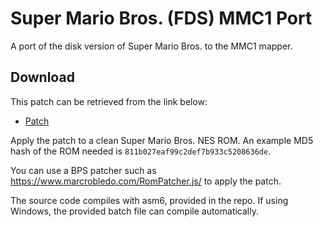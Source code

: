 # Super Mario Bros. (FDS) MMC1 Port

A port of the disk version of Super Mario Bros. to the MMC1 mapper.

## Download

This patch can be retrieved from the link below:
- [Patch](https://github.com/simplistic6502/smb1-fds-conversion/releases/tag/yeah)

Apply the patch to a clean Super Mario Bros. NES ROM. An example MD5 hash of the ROM needed is `811b027eaf99c2def7b933c5208636de`.

You can use a BPS patcher such as https://www.marcrobledo.com/RomPatcher.js/ to apply the patch.

The source code compiles with asm6, provided in the repo. If using Windows, the provided batch file can compile automatically.
